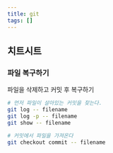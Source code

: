 ```yaml
---
title: git
tags: []
---
```


## 치트시트

### 파일 복구하기

파일을 삭제하고 커밋 후 복구하기

```bash
# 먼저 파일이 살아있는 커밋을 찾는다.
git log -- filename
git log -p -- filename
git show -- filename

# 커밋에서 파일을 가져온다
git checkout commit -- filename
```